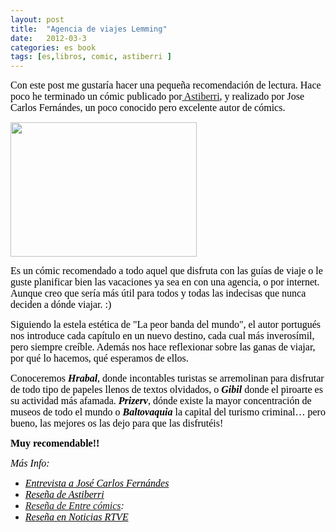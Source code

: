 ```yaml
---
layout: post
title:  "Agencia de viajes Lemming"
date:   2012-03-3
categories: es book
tags: [es,libros, comic, astiberri ]
---
```

<span style="color:#000000;"><span style="font-family:Ubuntu;"><span style="font-size:medium;">Con este post me gustaría hacer una pequeña recomendación de lectura. Hace poco he terminado un cómic publicado por<a href="http://www.astiberri.com/" target="_blank" rel="noopener"> Astiberri</a>, y realizado por Jose Carlos Fernándes, un poco conocido pero excelente autor de cómics.</span></span></span>

<img class="alignleft" src="http://www.astiberri.com/spree/products/349/original/agenciadeviajeslemming.jpg?1432726586" alt="" width="298" height="215" />


<span style="color:#000000;"><span style="font-family:Ubuntu;"><span style="font-size:medium;">Es un cómic recomendado a todo aquel que disfruta con las guías de viaje o le guste planificar bien las vacaciones ya sea en con una agencia, o por internet. Aunque creo que sería más útil para todos y todas las indecisas que nunca deciden a dónde viajar. :)</span></span></span>

<span style="color:#000000;"><span style="font-family:Ubuntu;"><span style="font-size:medium;">Siguiendo la estela estética de "La peor banda del mundo", el autor portugués nos introduce cada capítulo en un nuevo destino, cada cual más inverosímil, pero siempre creíble. Además nos hace reflexionar sobre las ganas de viajar, por qué lo hacemos, qué esperamos de ellos.</span></span></span>

<span style="color:#000000;"><span style="font-family:Ubuntu;"><span style="font-size:medium;">Conoceremos</span></span></span><em><span style="color:#000000;"><span style="font-family:Ubuntu;"><span style="font-size:medium;"> </span></span></span></em><strong><em><span style="color:#000000;"><span style="font-family:Ubuntu;"><span style="font-size:medium;">Hrabal</span></span></span></em></strong><span style="color:#000000;"><span style="font-family:Ubuntu;"><span style="font-size:medium;">, donde incontables turistas se arremolinan para disfrutar de todo tipo de papeles llenos de textos olvidados, o </span></span></span><strong><span style="color:#000000;"><span style="font-family:Ubuntu;"><span style="font-size:medium;"><em>Gibil</em></span></span></span></strong><em><span style="color:#000000;"><span style="font-family:Ubuntu;"><span style="font-size:medium;"> </span></span></span></em><span style="color:#000000;"><span style="font-family:Ubuntu;"><span style="font-size:medium;">donde el piroarte es su actividad más afamada.</span></span></span><span style="color:#000000;"><span style="font-family:Ubuntu;"><span style="font-size:medium;"><em> </em></span></span></span><strong><em><span style="color:#000000;"><span style="font-family:Ubuntu;"><span style="font-size:medium;">Prizerv</span></span></span></em></strong><span style="color:#000000;"><span style="font-family:Ubuntu;"><span style="font-size:medium;">, dónde existe la mayor concentración de museos de todo el mundo o</span></span></span><span style="color:#000000;"><span style="font-family:Ubuntu;"><span style="font-size:medium;"><em> </em></span></span></span><strong><em><span style="color:#000000;"><span style="font-family:Ubuntu;"><span style="font-size:medium;">Baltovaquia</span></span></span></em></strong><span style="color:#000000;"><span style="font-family:Ubuntu;"><span style="font-size:medium;"> la capital del turismo criminal… pero bueno, las mejores os las dejo para que las disfrutéis!</span></span></span>

<span style="font-family:Ubuntu;font-size:large;">
</span>

<span style="color:#000000;"><span style="font-family:Ubuntu;"><span style="font-size:medium;"><strong>Muy recomendable!!</strong></span></span></span>

<em><span style="color:#000000;"><span style="font-family:Ubuntu;"><span style="font-size:medium;">Más Info:</span></span></span></em>
<ul>
	<li><em><a href="http://www.yamaguchicomic.com/fernandes.html" target="_blank" rel="noopener"><span style="color:#000000;"><span style="font-family:Ubuntu;"><span style="font-size:medium;">Entrevista a José Carlos Fernándes</span></span></span></a></em></li>
	<li><em><a href="http://www.astiberri.com/ficha_prod.php?cod=agenciadeviajeslemming" target="_blank" rel="noopener"><span style="color:#000000;"><span style="font-family:Ubuntu;"><span style="font-size:medium;">Reseña de Astiberri</span></span></span></a></em></li>
	<li><em><a style="font-size:medium;font-family:Ubuntu;" href="http://www.entrecomics.com/?p=61024" target="_blank" rel="noopener">Reseña de Entre cómics</a><span style="font-size:medium;font-family:Ubuntu;">:</span></em></li>
	<li><em><a href="http://www.rtve.es/noticias/20110401/agencia-viajes-lemming-ruta-imaginaria-jose-carlos-fernandes/421294.shtml" target="_blank" rel="noopener"><span style="color:#000000;"><span style="font-family:Ubuntu;"><span style="font-size:medium;">Reseña en Noticias RTVE</span></span></span></a></em></li>
</ul>
